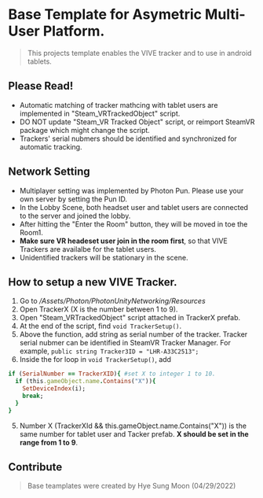 # Base Template for Asymetric Multi-User Platform.
> This projects template enables the VIVE tracker and to use in android tablets.
> 


## Please Read!
- Automatic matching of tracker mathcing with tablet users are implemented in "Steam_VRTrackedObject" script.
- DO NOT update "Steam_VR Tracked Object" script, or reimport SteamVR package which might change the script.
- Trackers' serial nubmers should be identified and synchronized for automatic tracking.


## Network Setting
- Multiplayer setting was implemented by Photon Pun. Please use your own server by setting the Pun ID.
- In the Lobby Scene, both headset user and tablet users are connected to the server and joined the lobby.
- After hitting the "Enter the Room" button, they will be moved in toe the Room1.
- **Make sure VR headeset user join in the room first**, so that VIVE Trackers are availalbe for the tablet users.
- Unidentified trackers will be stationary in the scene. 

## How to setup a new VIVE Tracker.
1. Go to */Assets/Photon/PhotonUnityNetworking/Resources*
2. Open TrackerX (X is the number between 1 to 9).
3. Open "Steam_VRTrackedObject" script attached in TrackerX prefab.
4. At the end of the script, find ```void TrackerSetup()```.
5. Above the function, add string as serial number of the tracker. Tracker serial nubmer can be identified in SteamVR Tracker Manager. For example, ```public string Tracker3ID = "LHR-A33C2513";```
6. Inside the for loop in ```void TrackerSetup()```, add 
```ruby
if (SerialNumber == TrackerXID){ #set X to integer 1 to 10.
  if (this.gameObject.name.Contains("X")){
    SetDeviceIndex(i);
    break;
  }
}
```
5. Number X (TrackerXId && this.gameObject.name.Contains("X")) is the same number for tablet user and Tacker prefab. **X should be set in the range from 1 to 9**.

## Contribute
> Base teamplates were created by Hye Sung Moon (04/29/2022)
